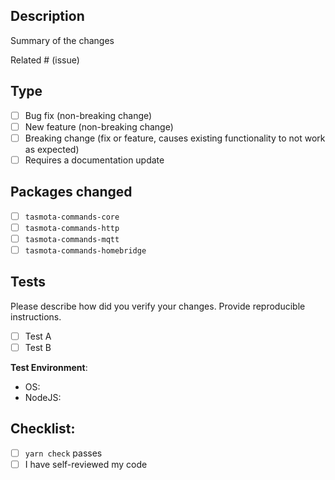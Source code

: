 ## Description

Summary of the changes

Related # (issue)

## Type

<!--
Please remove irrelevant options.
-->

- [ ] Bug fix (non-breaking change)
- [ ] New feature (non-breaking change)
- [ ] Breaking change (fix or feature, causes existing functionality to not work as expected)
- [ ] Requires a documentation update

## Packages changed

<!--
Please remove irrelevant options.
-->

- [ ] `tasmota-commands-core`
- [ ] `tasmota-commands-http`
- [ ] `tasmota-commands-mqtt`
- [ ] `tasmota-commands-homebridge`

## Tests

Please describe how did you verify your changes. Provide reproducible instructions.

- [ ] Test A
- [ ] Test B

**Test Environment**:

- OS:
- NodeJS:

## Checklist:

- [ ] `yarn check` passes
- [ ] I have self-reviewed my code
